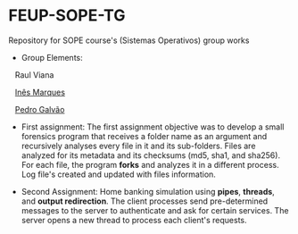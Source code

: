 # FEUP-SOPE-TG
Repository for SOPE course's (Sistemas Operativos) group works

- Group Elements:

&nbsp;&nbsp;&nbsp;Raul Viana


&nbsp;&nbsp;&nbsp;[Inês Marques](https://github.com/inesmarques22) 


&nbsp;&nbsp;&nbsp;[Pedro Galvão](https://github.com/pedrogalvao)

- First assignment:
The first assignment objective was to develop a small forensics program that receives a folder name as an argument and recursively analyses every file in it and its sub-folders. Files are analyzed for its metadata and its checksums (md5, sha1, and sha256). For each file, the program **forks** and analyzes it in a different process. Log file's created and updated with files information.

- Second Assignment:
Home banking simulation using **pipes**, **threads**,  and **output redirection**.
The client processes send pre-determined messages to the server to authenticate and ask for certain services.
The server opens a new thread to process each client's requests. 
